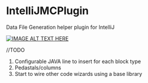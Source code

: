 # IntelliJMCPlugin
Data File Generation helper plugin for IntelliJ


[![IMAGE ALT TEXT HERE](https://img.youtube.com/vi/UVzQICgodYg/0.jpg)](https://www.youtube.com/watch?v=UVzQICgodYg)


//TODO

1. Configurable JAVA line to insert for each block type
2. Pedastals/columns
3. Start to wire other code wizards using a base library
